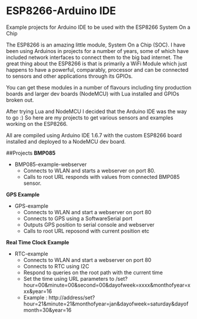 # ESP8266-Arduino IDE

Example projects for Arduino IDE to be used with the ESP8266 System On a Chip 

The ESP8266 is an amazing little module, System On a Chip (SOC).  I have been using Arduinos in projects for a number of years, some of which have included network interfaces to connect them to the big bad internet.  The great thing about the ESP8266 is that is primarily a WiFi Module which just happens to have a powerful, comparably, processor and can be connected to sensors and other applications through its GPIOs.  

You can get these modules in a number of flavours including tiny production boards and larger dev boards (NodeMCU) with Lua installed and GPIOs broken out.

After trying Lua and NodeMCU I decided that the Arduino IDE was the way to go :)  So here are my projects to get various sensors and examples working on the ESP8266.

All are compiled using Arduino IDE 1.6.7 with the custom ESP8266 board installed and deployed to a NodeMCU dev board.



##Projects
**BMP085**
* BMP085-example-webserver
  *  Connects to WLAN and starts a webserver on port 80.  
  *  Calls to root URL responds with values from connected BMP085 sensor.

**GPS Example**
* GPS-example
  *  Connects to WLAN and start a webserver on port 80
  *  Connects to GPS using a SoftwareSerial port
  *  Outputs GPS position to serial console and webserver
  *  Calls to root URL reposond with current position etc

**Real Time Clock Example**
* RTC-example
  * Connects to WLAN and start a webserver on port 80
  * Connects to RTC using I2C
  * Respond to queries on the root path with the current time
  * Set the time using URL parameters to /set?hour=00&minute=00&second=00&dayofweek=xxxx&monthofyear=xxx&year=16
  * Example : http://address/set?hour=21&minute=21&monthofyear=jan&dayofweek=saturday&dayofmonth=30&year=16
  

